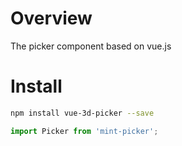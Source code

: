 # Overview
The picker component based on vue.js

# Install

```Bash
npm install vue-3d-picker --save
```

```JavaScript
import Picker from 'mint-picker';
```